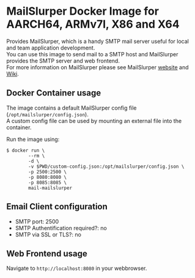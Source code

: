 # MailSlurper Docker Image for AARCH64, ARMv7l, X86 and X64

Provides MailSlurper, which is a handy SMTP mail server useful for local
and team application development.  
You can use this image to send mail to a SMTP host
and MailSlurper provides the SMTP server and web frontend.  
For more information on MailSlurper please see MailSlurper [website](http://mailslurper.com/) and [Wiki](https://github.com/mailslurper/mailslurper/wiki).

## Docker Container usage
The image contains a default MailSlurper config file (`/opt/mailslurper/config.json`).  
A custom config file can be used by mounting an external file into the container.

Run the image using:

```
$ docker run \
		--rm \
		-d \
		-v $PWD/custom-config.json:/opt/mailslurper/config.json \
		-p 2500:2500 \
		-p 8080:8080 \
		-p 8085:8085 \
		mail-mailslurper
```

## Email Client configuration
- SMTP port: 2500
- SMTP Authentification required?: no
- SMTP via SSL or TLS?: no

## Web Frontend usage
Navigate to `http://localhost:8080` in your webbrowser.

